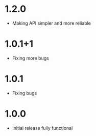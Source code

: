 # 1.2.0

- Making API simpler and more reliable

# 1.0.1+1

- Fixing more bugs

# 1.0.1

- Fixing bugs

# 1.0.0

- Initial release fully functional